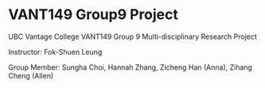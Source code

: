 # VANT149 Group9 Project
UBC Vantage College VANT149 Group 9 Multi-disciplinary Research Project

Instructor: Fok-Shuen Leung

Group Member: Sungha Choi, Hannah Zhang, Zicheng Han (Anna), Zihang Cheng (Allen)
